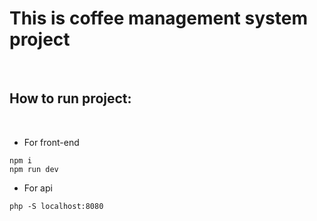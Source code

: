 <h1>This is coffee management system project</h1><br>
<h2>How to run project:</h2><br>
  
* For front-end
```
npm i
npm run dev
```
* For api
```
php -S localhost:8080
```
